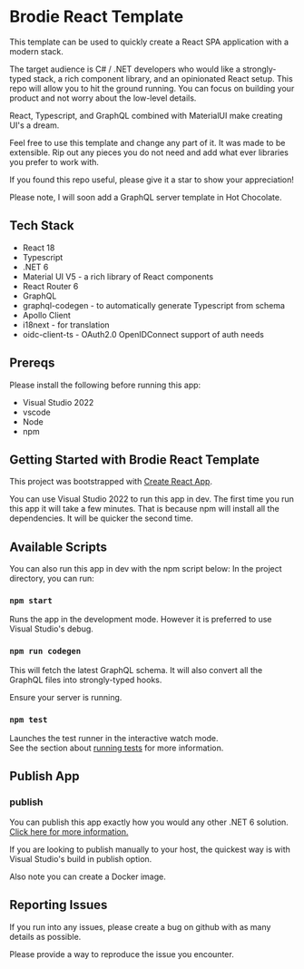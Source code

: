# Brodie React Template

This template can be used to quickly create a React SPA application with a modern stack.

The target audience is C# / .NET developers who would like a strongly-typed stack,
a rich component library, and an opinionated React setup. This repo will allow you to 
hit the ground running.  You can focus on building your product and not worry about the 
low-level details.

React, Typescript, and GraphQL combined with MaterialUI make creating UI's a dream.

Feel free to use this template and change any part of it.  It was made to be extensible. 
Rip out any pieces you do not need and add what ever libraries you prefer to work with.

If you found this repo useful, please give it a star to show your appreciation!

Please note, I will soon add a GraphQL server template in Hot Chocolate.

## Tech Stack

 * React 18
 * Typescript
 * .NET 6
 * Material UI V5 - a rich library of React components
 * React Router 6
 * GraphQL
 * graphql-codegen - to automatically generate Typescript from schema
 * Apollo Client 
 * i18next - for translation
 * oidc-client-ts - OAuth2.0 OpenIDConnect support of auth needs

## Prereqs

Please install the following before running this app:

 * Visual Studio 2022
 * vscode
 * Node
 * npm

## Getting Started with Brodie React Template

This project was bootstrapped with [Create React App](https://github.com/facebook/create-react-app).

You can use Visual Studio 2022 to run this app in dev. The first time you run 
this app it will take a few minutes.  That is because npm will install all the dependencies. 
It will be quicker the second time.

## Available Scripts

You can also run this app in dev with the npm script below: 
In the project directory, you can run:

### `npm start`

Runs the app in the development mode. However it is preferred to use Visual Studio's debug.

### `npm run codegen`

This will fetch the latest GraphQL schema.  It will also convert all the GraphQL files into strongly-typed hooks.

Ensure your server is running.

### `npm test`

Launches the test runner in the interactive watch mode.\
See the section about [running tests](https://facebook.github.io/create-react-app/docs/running-tests) for more information.


## Publish App

### publish

You can publish this app exactly how you would any other .NET 6 solution.
[Click here for more information.](https://learn.microsoft.com/en-us/dotnet/core/deploying/)

If you are looking to publish manually to your host, the quickest way is with Visual Studio's build in publish option.

Also note you can create a Docker image.

## Reporting Issues

If you run into any issues, please create a bug on github with as many details as possible.

Please provide a way to reproduce the issue you encounter.

